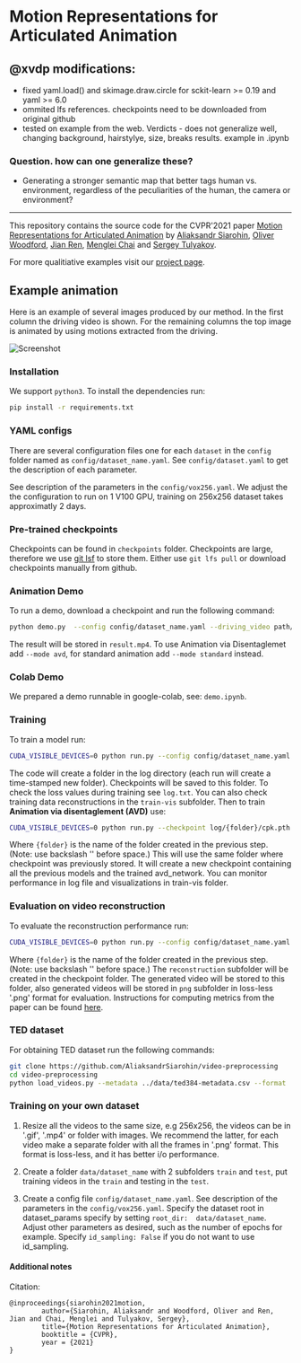 # Motion Representations for Articulated Animation

## @xvdp modifications: 
* fixed yaml.load() and skimage.draw.circle for sckit-learn >= 0.19 and yaml >= 6.0
* ommited lfs references. checkpoints need to be downloaded from original github
* tested on example from the web. Verdicts - does not generalize well, changing background, hairstylye, size, breaks results. example in .ipynb

### Question. how can one generalize these? 
* Generating a stronger semantic map that better tags human vs. environment, regardless of the peculiarities of the human, the camera or environment?


---

This repository contains the source code for the CVPR'2021 paper [Motion Representations for Articulated Animation](https://arxiv.org/abs/2104.11280) by [Aliaksandr Siarohin](https://aliaksandrsiarohin.github.io/aliaksandr-siarohin-website/), [Oliver  Woodford](https://ojwoodford.github.io/), [Jian Ren](https://alanspike.github.io/), [Menglei Chai](https://mlchai.com/) and [Sergey Tulyakov](http://www.stulyakov.com/). 

For more qualitiative examples visit our [project page](https://snap-research.github.io/articulated-animation/).

## Example animation

Here is an example of several images produced by our method. In the first column the driving video is shown. For the remaining columns the top image is animated by using motions extracted from the driving. 

![Screenshot](sup-mat/teaser.gif)

### Installation

We support ```python3```. To install the dependencies run:
```bash
pip install -r requirements.txt
```

### YAML configs

There are several configuration files one for each `dataset` in the `config` folder named as ```config/dataset_name.yaml```. See ```config/dataset.yaml``` to get the description of each parameter.

See description of the parameters in the ```config/vox256.yaml```. We adjust the the configuration to run on 1 V100 GPU, training on 256x256 dataset takes approximatly 2 days.

### Pre-trained checkpoints
Checkpoints can be found in ```checkpoints``` folder. Checkpoints are large, therefore we use [git lsf](https://git-lfs.github.com/) to store them. Either use ```git lfs pull``` or download checkpoints manually from github.

### Animation Demo
To run a demo, download a checkpoint and run the following command:
```bash
python demo.py  --config config/dataset_name.yaml --driving_video path/to/driving --source_image path/to/source --checkpoint path/to/checkpoint
```
The result will be stored in ```result.mp4```. To use Animation via Disentaglemet add ```--mode avd```, for standard animation add  ```--mode standard``` instead.

### Colab Demo 
We prepared a demo runnable in google-colab, see: ```demo.ipynb```.


### Training

To train a model run:
```bash
CUDA_VISIBLE_DEVICES=0 python run.py --config config/dataset_name.yaml --device_ids 0
```
The code will create a folder in the log directory (each run will create a time-stamped new folder). Checkpoints will be saved to this folder.
To check the loss values during training see ```log.txt```.
You can also check training data reconstructions in the ```train-vis``` subfolder.
Then to train **Animation via disentaglement (AVD)** use:

```bash
CUDA_VISIBLE_DEVICES=0 python run.py --checkpoint log/{folder}/cpk.pth --config config/dataset_name.yaml --device_ids 0 --mode train_avd
```
Where ```{folder}``` is the name of the folder created in the previous step. (Note: use backslash '\' before space.)
This will use the same folder where checkpoint was previously stored.
It will create a new checkpoint containing all the previous models and the trained avd_network.
You can monitor performance in log file and visualizations in train-vis folder.

### Evaluation on video reconstruction

To evaluate the reconstruction performance run:
```bash
CUDA_VISIBLE_DEVICES=0 python run.py --config config/dataset_name.yaml --mode reconstruction --checkpoint log/{folder}/cpk.pth
```
Where ```{folder}``` is the name of the folder created in the previous step. (Note: use backslash '\' before space.)
The ```reconstruction``` subfolder will be created in the checkpoint folder.
The generated video will be stored to this folder, also generated videos will be stored in ```png``` subfolder in loss-less '.png' format for evaluation.
Instructions for computing metrics from the paper can be found [here](https://github.com/AliaksandrSiarohin/pose-evaluation).

### TED dataset
For obtaining TED dataset run the following commands:
```bash
git clone https://github.com/AliaksandrSiarohin/video-preprocessing
cd video-preprocessing
python load_videos.py --metadata ../data/ted384-metadata.csv --format .mp4 --out_folder ../data/TED384-v2 --workers 8 --image_shape 384,384
```

### Training on your own dataset
1) Resize all the videos to the same size, e.g 256x256, the videos can be in '.gif', '.mp4' or folder with images.
We recommend the latter, for each video make a separate folder with all the frames in '.png' format. This format is loss-less, and it has better i/o performance.

2) Create a folder ```data/dataset_name``` with 2 subfolders ```train``` and ```test```, put training videos in the ```train``` and testing in the ```test```.

3) Create a config file ```config/dataset_name.yaml```. See description of the parameters in the ```config/vox256.yaml```.  Specify the dataset root in dataset_params specify by setting  ```root_dir:  data/dataset_name```.  Adjust other parameters as desired, such as the number of epochs for example. Specify ```id_sampling: False``` if you do not want to use id_sampling.


#### Additional notes

Citation: 
```
@inproceedings{siarohin2021motion,
        author={Siarohin, Aliaksandr and Woodford, Oliver and Ren, Jian and Chai, Menglei and Tulyakov, Sergey},
        title={Motion Representations for Articulated Animation},
        booktitle = {CVPR},
        year = {2021}
}
```

